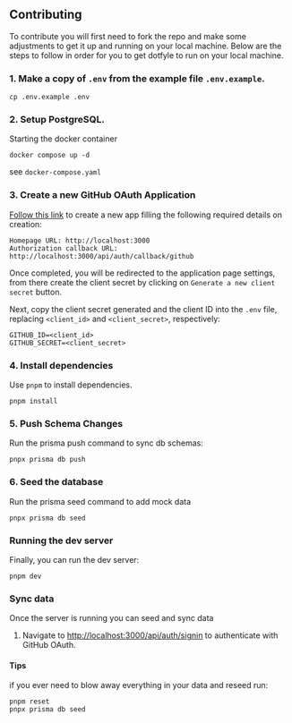 ## Contributing

To contribute you will first need to fork the repo and make some adjustments to get it up and running on your local
machine. Below are the steps to follow in order for you to get dotfyle to run on your local machine.

### 1. Make a copy of `.env` from the example file `.env.example`.

```
cp .env.example .env
```

### 2. Setup PostgreSQL.

Starting the docker container
```
docker compose up -d
```

see `docker-compose.yaml`

### 3. Create a new GitHub OAuth Application

[Follow this link][new-oauth] to create a new app filling the following required details on creation:

```
Homepage URL: http://localhost:3000
Authorization callback URL: http://localhost:3000/api/auth/callback/github
```

Once completed, you will be redirected to the application page settings, from there create the client secret by clicking
on `Generate a new client secret` button.

Next, copy the client secret generated and the client ID into the `.env` file, replacing `<client_id>` and
`<client_secret>`, respectively:

```
GITHUB_ID=<client_id>
GITHUB_SECRET=<client_secret>
```

### 4. Install dependencies

Use `pnpm` to install dependencies.

```
pnpm install
```

### 5. Push Schema Changes

Run the prisma push command to sync db schemas:

```
pnpx prisma db push
```

### 6. Seed the database

Run the prisma seed command to add mock data

```
pnpx prisma db seed
```

### Running the dev server

Finally, you can run the dev server:

```
pnpm dev
```

### Sync data

Once the server is running you can seed and sync data

1. Navigate to [http://localhost:3000/api/auth/signin](http://localhost:3000/api/auth/signin) to authenticate with GitHub OAuth.

#### Tips

if you ever need to blow away everything in your data and reseed run:

```
pnpm reset
pnpx prisma db seed
```

[new-oauth]: https://github.com/settings/applications/new
